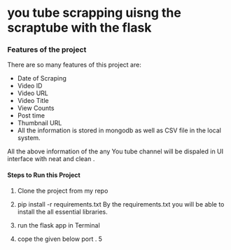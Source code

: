 # you tube scrapping uisng the scraptube with the flask 

### Features of the project 

There are so many features of this project are: 
- Date of Scraping
- Video ID
- Video URL
- Video Title
- View Counts
- Post time
- Thumbnail URL
- All the information is stored in mongodb as well as CSV file in the local system.


All the above information of the any You tube channel will be dispaled in UI interface with neat and clean .

#### Steps to Run this Project 
1. Clone the project from my repo
2. pip install -r requirements.txt
By the requirements.txt you will be able to install the all essential libraries.

3. run the flask app in Terminal 
4. cope the given below port .
5


